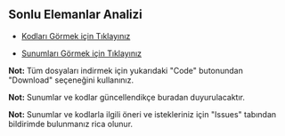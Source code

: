 ## Sonlu Elemanlar Analizi

- [Kodları Görmek için Tıklayınız](https://github.com/itumekanik/sonlu-elemanlar-analizi/tree/master/SEA_Book)

- [Sunumları Görmek için Tıklayınız](https://github.com/itumekanik/sonlu-elemanlar-analizi/tree/master/SEA_Presentation)

**Not:** Tüm dosyaları indirmek için yukarıdaki "Code" butonundan "Download" seçeneğini kullanınız.

**Not:** Sunumlar ve kodlar güncellendikçe buradan duyurulacaktır.

**Not:** Sunumlar ve kodlarla ilgili öneri ve istekleriniz için "Issues" tabından bildirimde bulunmanız rica olunur.
